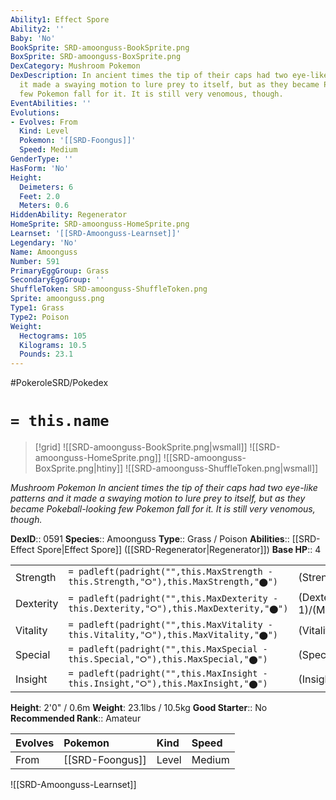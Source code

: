 ```yaml
---
Ability1: Effect Spore
Ability2: ''
Baby: 'No'
BookSprite: SRD-amoonguss-BookSprite.png
BoxSprite: SRD-amoonguss-BoxSprite.png
DexCategory: Mushroom Pokemon
DexDescription: In ancient times the tip of their caps had two eye-like patterns and
  it made a swaying motion to lure prey to itself, but as they became Pokeball-looking
  few Pokemon fall for it. It is still very venomous, though.
EventAbilities: ''
Evolutions:
- Evolves: From
  Kind: Level
  Pokemon: '[[SRD-Foongus]]'
  Speed: Medium
GenderType: ''
HasForm: 'No'
Height:
  Deimeters: 6
  Feet: 2.0
  Meters: 0.6
HiddenAbility: Regenerator
HomeSprite: SRD-amoonguss-HomeSprite.png
Learnset: '[[SRD-Amoonguss-Learnset]]'
Legendary: 'No'
Name: Amoonguss
Number: 591
PrimaryEggGroup: Grass
SecondaryEggGroup: ''
ShuffleToken: SRD-amoonguss-ShuffleToken.png
Sprite: amoonguss.png
Type1: Grass
Type2: Poison
Weight:
  Hectograms: 105
  Kilograms: 10.5
  Pounds: 23.1
---
```


#PokeroleSRD/Pokedex

# `= this.name`

> [!grid]
> ![[SRD-amoonguss-BookSprite.png|wsmall]]
> ![[SRD-amoonguss-HomeSprite.png]]
> ![[SRD-amoonguss-BoxSprite.png|htiny]]
> ![[SRD-amoonguss-ShuffleToken.png|wsmall]]


*Mushroom Pokemon*
*In ancient times the tip of their caps had two eye-like patterns and it made a swaying motion to lure prey to itself, but as they became Pokeball-looking few Pokemon fall for it. It is still very venomous, though.*

**DexID**:: 0591
**Species**:: Amoonguss
**Type**:: Grass / Poison
**Abilities**:: [[SRD-Effect Spore|Effect Spore]] ([[SRD-Regenerator|Regenerator]])
**Base HP**:: 4

|           |                                                                                        |                                          |
| --------- | -------------------------------------------------------------------------------------- | ---------------------------------------- |
| Strength  | `= padleft(padright("",this.MaxStrength - this.Strength,"⭘"),this.MaxStrength,"⬤")`    | (Strength::2)/(MaxStrength::5)   |
| Dexterity | `= padleft(padright("",this.MaxDexterity - this.Dexterity,"⭘"),this.MaxDexterity,"⬤")` | (Dexterity:: 1)/(MaxDexterity::3) |
| Vitality  | `= padleft(padright("",this.MaxVitality - this.Vitality,"⭘"),this.MaxVitality,"⬤")`    | (Vitality::2)/(MaxVitality::5)   |
| Special   | `= padleft(padright("",this.MaxSpecial - this.Special,"⭘"),this.MaxSpecial,"⬤")`       | (Special::2)/(MaxSpecial::5)     |
| Insight   | `= padleft(padright("",this.MaxInsight - this.Insight,"⭘"),this.MaxInsight,"⬤")`       | (Insight::2)/(MaxInsight::5)     |

**Height**: 2'0" / 0.6m
**Weight**: 23.1lbs / 10.5kg
**Good Starter**:: No
**Recommended Rank**:: Amateur

| Evolves   | Pokemon         | Kind   | Speed   |
|:----------|:----------------|:-------|:--------|
| From      | [[SRD-Foongus]] | Level  | Medium  |

![[SRD-Amoonguss-Learnset]]
